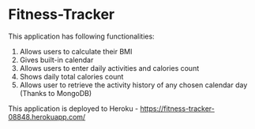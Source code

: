 # Fitness-Tracker

This application has following functionalities: 
1. Allows users to calculate their BMI
2. Gives built-in calendar
3. Allows users to enter daily activities and calories count 
4. Shows daily total calories count
5. Allows user to retrieve the activity history of any chosen calendar day (Thanks to MongoDB)

This application is deployed to Heroku - https://fitness-tracker-08848.herokuapp.com/


